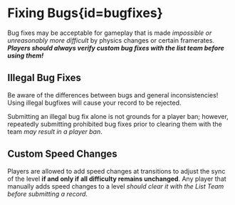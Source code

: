 <div class='panel fade js-scroll-anim' data-anim='fade'>

# Fixing Bugs{id=bugfixes}

Bug fixes may be acceptable for gameplay that is made *impossible or unreasonably more difficult* by physics changes or certain framerates. ***Players should always verify custom bug fixes with the list team before using them!***

## Illegal Bug Fixes

Be aware of the differences between bugs and general inconsistencies! Using illegal bugfixes will cause your record to be rejected.

Submitting an illegal bug fix alone is not grounds for a player ban; however, repeatedly submitting prohibited bug fixes prior to clearing them with the team *may result in a player ban*.

## Custom Speed Changes

Players are allowed to add speed changes at transitions to adjust the sync of the level **if and only if all difficulty remains unchanged**. Any player that manually adds speed changes to a level *should clear it with the List Team before submitting a record*.

</div>

